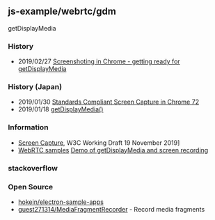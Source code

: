 ## js-example/webrtc/gdm
getDisplayMedia

### History
- 2019/02/27 [Screenshoting in Chrome - getting ready for getDisplayMedia](https://super-geek-news.github.io/articles/415201/index.html)


### History (Japan)
- 2019/01/30 [Standards Compliant Screen Capture in Chrome 72](https://blog.addpipe.com/standards-compliant-screen-capture-in-chrome-72/)
- 2019/01/18 [getDisplayMedia()](https://medium.com/@voluntas/getdisplaymedia-9783c8c1aa26)


### Information
- [Screen Capture](https://www.w3.org/TR/screen-capture/), W3C Working Draft 19 November 2019]
- [WebRTC samples](https://webrtc.github.io/samples/) [Demo of getDisplayMedia and screen recording](https://webrtc.github.io/samples/src/content/getusermedia/getdisplaymedia/)

### stackoverflow



### Open Source
- [hokein/electron-sample-apps](https://github.com/hokein/electron-sample-apps)
- [guest271314/MediaFragmentRecorder](https://github.com/guest271314/MediaFragmentRecorder) - Record media fragments

